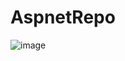 # AspnetRepo

![image](https://user-images.githubusercontent.com/107892298/233512380-63bdfaa6-2236-4631-abc9-d80aa28b97dd.png)
